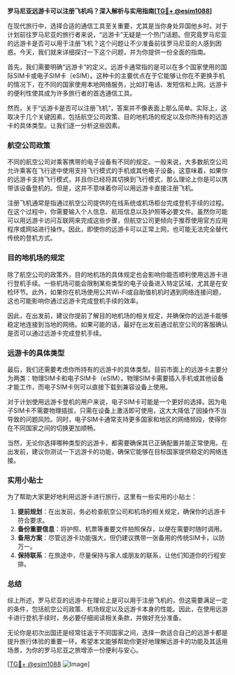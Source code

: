 **罗马尼亚远游卡可以注册飞机吗？深入解析与实用指南[[TG💪+ @esim1088](https://t.me/s/esim1088)]**

在现代旅行中，选择合适的通信工具至关重要，尤其是当你身处异国他乡时。对于计划前往罗马尼亚的旅行者来说，“远游卡”无疑是一个热门话题。但究竟罗马尼亚的远游卡是否可以用于注册飞机？这个问题让不少准备前往罗马尼亚的人感到困惑。今天，我们就来详细探讨一下这个问题，并为你提供一份全面的指南。

首先，我们需要明确“远游卡”的定义。远游卡通常指的是可以在多个国家使用的国际SIM卡或电子SIM卡（eSIM）。这种卡的主要优点在于它能够让你在不更换手机的情况下，在不同的国家使用本地网络服务，比如打电话、发短信和上网。远游卡的便利性使其成为许多旅行者的首选通信工具。

然而，关于“远游卡是否可以注册飞机”，答案并不像表面上那么简单。实际上，这取决于几个关键因素，包括航空公司政策、目的地机场的规定以及你所持有的远游卡的具体类型。让我们逐一分析这些因素。

### 航空公司政策

不同的航空公司对乘客携带的电子设备有不同的规定。一般来说，大多数航空公司允许乘客在飞行途中使用支持飞行模式的手机或其他电子设备。这意味着，如果你的远游卡支持飞行模式，并且你已经将其切换到飞行模式，那么理论上你是可以携带该设备登机的。但是，这并不意味着你可以用远游卡直接注册飞机。

注册飞机通常是指通过航空公司提供的在线系统或机场柜台完成登机手续的过程。在这个过程中，你需要输入个人信息、航班信息以及护照等必要文件。虽然你可能可以用远游卡访问互联网来完成这些步骤，但航空公司更倾向于推荐使用官方应用程序或网站进行操作。因此，即使你的远游卡可以正常上网，也可能无法完全替代传统的登机方式。

### 目的地机场的规定

除了航空公司的政策外，目的地机场的具体规定也会影响你能否顺利使用远游卡进行登机手续。一些机场可能会限制某些类型的电子设备进入特定区域，尤其是在安检环节。此外，如果你在机场使用公共Wi-Fi或自助值机机时遇到网络连接问题，这也可能影响你通过远游卡完成登机手续的效率。

因此，在出发前，建议你提前了解目的地机场的相关规定，并确保你的远游卡能够稳定地连接到当地的网络。如果可能的话，最好在出发前通过航空公司的客服确认是否可以通过远游卡完成登机手续。

### 远游卡的具体类型

最后，我们还需要考虑你所持有的远游卡的具体类型。目前市面上的远游卡主要分为两类：物理SIM卡和电子SIM卡（eSIM）。物理SIM卡需要插入手机或其他设备才能工作，而电子SIM卡则可以直接下载到兼容设备上使用。

对于计划使用远游卡登机的用户来说，电子SIM卡可能是一个更好的选择。因为电子SIM卡不需要物理插拔，只需在设备上激活即可使用，这大大降低了因操作不当导致的问题风险。同时，电子SIM卡通常支持更多国家和地区的网络频段，使得你在不同国家之间的切换更加顺畅。

当然，无论你选择哪种类型的远游卡，都需要确保其已正确配置并能正常使用。在出发前，建议你测试一下远游卡的功能，确保它能够在目标国家提供稳定的网络连接。

### 实用小贴士

为了帮助大家更好地利用远游卡进行旅行，这里有一些实用的小贴士：

1. **提前规划**：在出发前，务必检查航空公司和机场的相关规定，确保你的远游卡符合要求。
2. **备份重要信息**：将护照、机票等重要文件拍照保存，以便在需要时随时调用。
3. **备用方案**：尽管远游卡功能强大，但仍建议携带一张备用的传统SIM卡，以防万一。
4. **保持联系**：在旅途中，尽量保持与家人或朋友的联系，让他们知道你的行程安排。

### 总结

综上所述，罗马尼亚的远游卡在理论上是可以用于注册飞机的，但这需要满足一定的条件，包括航空公司政策、机场规定以及远游卡本身的性能。因此，在使用远游卡进行登机手续时，务必要仔细阅读相关条款，并做好充分准备。

无论你是初次出国还是经常往返于不同国家之间，选择一款适合自己的远游卡都是提升旅行体验的重要一环。希望本文能够帮助你更好地理解远游卡的功能及其适用场景，为你的罗马尼亚之旅增添一份便利与安心。

[[TG💪+ @esim1088](https://t.me/s/esim1088) ![Image](https://i.postimg.cc/4NQfJmqS/Snipaste-2025-05-13-00-14-12.png)]
